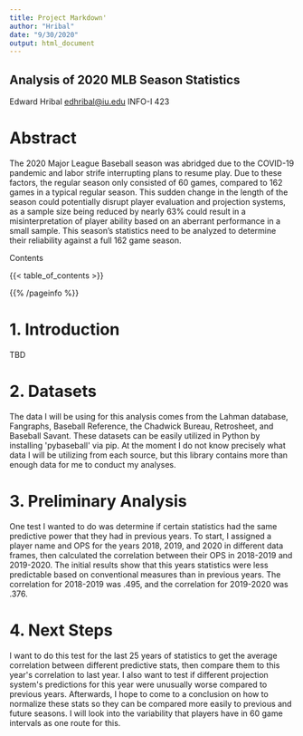 ```yaml
---
title: Project Markdown'
author: "Hribal"
date: "9/30/2020"
output: html_document
---
```


## Analysis of 2020 MLB Season Statistics 

Edward Hribal
edhribal@iu.edu
INFO-I 423

# Abstract

The 2020 Major League Baseball season was abridged due to the COVID-19 pandemic and labor strife interrupting plans to resume play. Due to these factors, the regular season only consisted of 60 games, compared to 162 games in a typical regular season. This sudden change in the length of the season could potentially disrupt player evaluation and projection systems, as a sample size being reduced by nearly 63% could result in a misinterpretation of player ability based on an aberrant performance in a small sample. This season’s statistics need to be analyzed to determine their reliability against a full 162 game season.

Contents

{{< table_of_contents >}}

{{% /pageinfo %}}

# 1. Introduction

TBD

# 2. Datasets

The data I will be using for this analysis comes from the Lahman database, Fangraphs, Baseball Reference, the Chadwick Bureau, Retrosheet, and Baseball Savant. These datasets can be easily utilized in Python by installing 'pybaseball' via pip. At the moment I do not know precisely what data I will be utilizing from each source, but this library contains more than enough data for me to conduct my analyses.

# 3. Preliminary Analysis

One test I wanted to do was determine if certain statistics had the same predictive power that they had in previous years. To start, I assigned a player name and OPS for the years 2018, 2019, and 2020 in different data frames, then calculated the correlation between their OPS in 2018-2019 and 2019-2020. The initial results show that this years statistics were less predictable based on conventional measures than in previous years. The correlation for 2018-2019 was .495, and the correlation for 2019-2020 was .376.

# 4. Next Steps

I want to do this test for the last 25 years of statistics to get the average correlation between different predictive stats, then compare them to this year's correlation to last year. I also want to test if different projection system's predictions for this year were unusually worse compared to previous years. Afterwards, I hope to come to a conclusion on how to normalize these stats so they can be compared more easily to previous and future seasons. I will look into the variability that players have in 60 game intervals as one route for this.